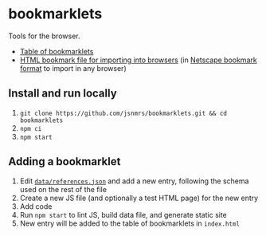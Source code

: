 # bookmarklets

Tools for the browser.

- [Table of bookmarklets](https://jsnmrs.github.io/bookmarklets)
- [HTML bookmark file for importing into browsers](https://jsnmrs.github.io/bookmarklets/data/bookmarklets.html) (in [Netscape bookmark format](https://web.archive.org/web/20230318225552/https://learn.microsoft.com/en-us/previous-versions/windows/internet-explorer/ie-developer/platform-apis/aa753582%28v%3Dvs.85%29) to import in any browser)

## Install and run locally

1. `git clone https://github.com/jsnmrs/bookmarklets.git && cd bookmarklets`
2. `npm ci`
3. `npm start`

## Adding a bookmarklet

1. Edit [`data/references.json`](/data/references.json) and add a new entry, following the schema used on the rest of the file
2. Create a new JS file (and optionally a test HTML page) for the new entry
3. Add code
4. Run `npm start` to lint JS, build data file, and generate static site
5. New entry will be added to the table of bookmarklets in `index.html`
